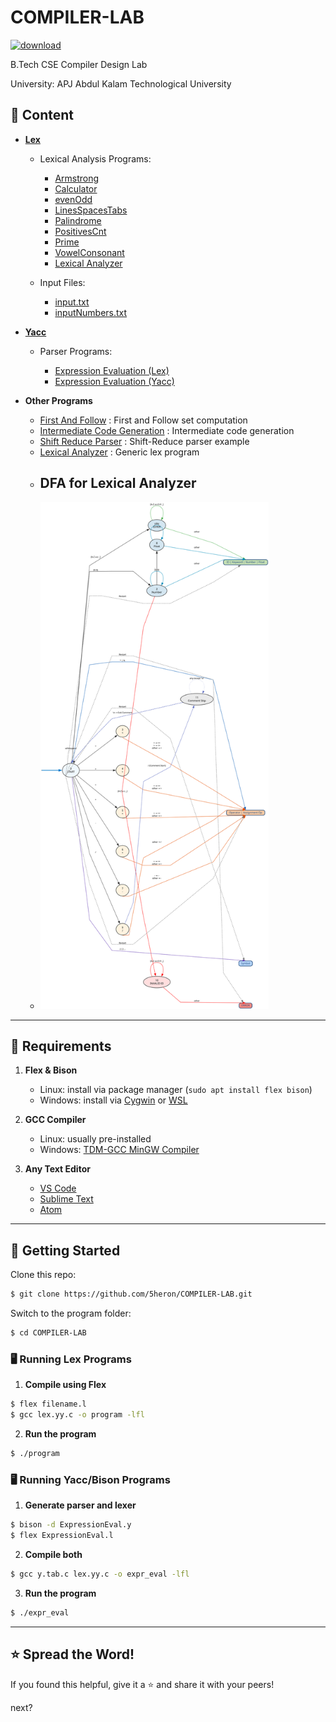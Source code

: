 # COMPILER-LAB

[![download](https://img.shields.io/badge/Direct_Download-zip-blue.svg?logo=appveyor\&longCache=true\&style=for-the-badge)](https://github.com/5heron/COMPILER-LAB/archive/refs/heads/main.zip)

B.Tech CSE Compiler Design Lab

University: APJ Abdul Kalam Technological University

## 📌 Content

* **[Lex](Lex)**

  * Lexical Analysis Programs:

    * [Armstrong](Lex/armstrong.l)
    * [Calculator](Lex/calculator.l)
    * [evenOdd](Lex/evenOdd.l)
    * [LinesSpacesTabs](Lex/nLinesSpacesTabs.l)
    * [Palindrome](Lex/palindrome.l)
    * [PositivesCnt](Lex/positivesCnt.l)
    * [Prime](Lex/prime.l)
    * [VowelConsonant](Lex/vowelConsonant.l)
    * [Lexical Analyzer](Lex/lex.l)
  * Input Files:

    * [input.txt](Lex/input.txt)
    * [inputNumbers.txt](Lex/inputNumbers.txt)

* **[Yacc](Yacc)**

  * Parser Programs:

    * [Expression Evaluation (Lex)](Yacc/ExpressionEval.y)
    * [Expression Evaluation (Yacc)](Yacc/ExpressionEval.l)

* **Other Programs**

  * [First And Follow](firstNfollow.c) : First and Follow set computation
  * [Intermediate Code Generation](IntermediateCodeGen.c) : Intermediate code generation
  * [Shift Reduce Parser](shiftReduce.c) : Shift-Reduce parser example
  * [Lexical Analyzer](lex.c) : Generic lex program
  * ## DFA for Lexical Analyzer
  * <img src="lexical_dfa.svg" alt="Lexical DFA" width="80%">


---

## 🔧 Requirements

1. **Flex & Bison**

   * Linux: install via package manager (`sudo apt install flex bison`)
   * Windows: install via [Cygwin](https://www.cygwin.com/) or [WSL](https://learn.microsoft.com/en-us/windows/wsl/)

2. **GCC Compiler**

   * Linux: usually pre-installed
   * Windows: [TDM-GCC MinGW Compiler](https://sourceforge.net/projects/tdm-gcc/)

3. **Any Text Editor**

   * [VS Code](https://code.visualstudio.com/)
   * [Sublime Text](https://www.sublimetext.com/)
   * [Atom](https://atom.io/)

---

## 🚀 Getting Started

Clone this repo:

```sh
$ git clone https://github.com/5heron/COMPILER-LAB.git
```

Switch to the program folder:

```sh
$ cd COMPILER-LAB
```

### **🖥️ Running Lex Programs**

1. **Compile using Flex**

```sh
$ flex filename.l
$ gcc lex.yy.c -o program -lfl
```

2. **Run the program**

```sh
$ ./program
```

### **🖥️ Running Yacc/Bison Programs**

1. **Generate parser and lexer**

```sh
$ bison -d ExpressionEval.y
$ flex ExpressionEval.l
```

2. **Compile both**

```sh
$ gcc y.tab.c lex.yy.c -o expr_eval -lfl
```

3. **Run the program**

```sh
$ ./expr_eval
```

---

## ⭐ Spread the Word!

If you found this helpful, give it a ⭐ and share it with your peers!

 next?
